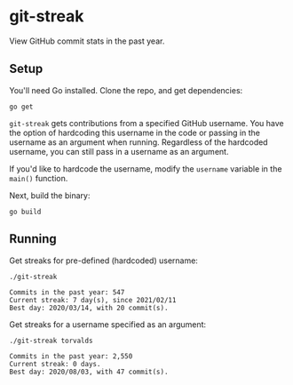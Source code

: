 # git-streak

View GitHub commit stats in the past year.

## Setup

You'll need Go installed. Clone the repo, and get dependencies:

```
go get
```

`git-streak` gets contributions from a specified GitHub username. You have the option of hardcoding this username in the code or passing in the username as an argument when running. Regardless of the hardcoded username, you can still pass in a username as an argument.

If you'd like to hardcode the username, modify the `username` variable in the `main()` function.

Next, build the binary:

```
go build
```

## Running

Get streaks for pre-defined (hardcoded) username:

```
./git-streak

Commits in the past year: 547
Current streak: 7 day(s), since 2021/02/11
Best day: 2020/03/14, with 20 commit(s).
```

Get streaks for a username specified as an argument:

```
./git-streak torvalds

Commits in the past year: 2,550
Current streak: 0 days.
Best day: 2020/08/03, with 47 commit(s).
```